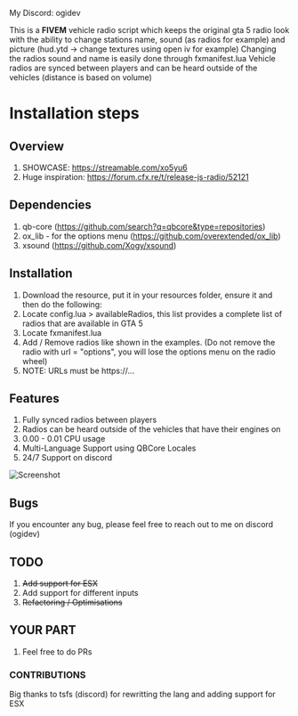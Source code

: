 
My Discord: ogidev

<p>
    This is a <b>FIVEM</b> vehicle radio script which keeps the original gta 5 radio look with the ability to change stations name, sound (as radios for example) and picture (hud.ytd -> change textures using open iv for example)
    Changing the radios sound and name is easily done through fxmanifest.lua
    Vehicle radios are synced between players and can be heard outside of the vehicles (distance is based on volume)
</p>

# Installation steps

## Overview

1. SHOWCASE: https://streamable.com/xo5yu6
2. Huge inspiration: https://forum.cfx.re/t/release-js-radio/52121

## Dependencies

1. qb-core (https://github.com/search?q=qbcore&type=repositories)
2. ox_lib - for the options menu (https://github.com/overextended/ox_lib)
3. xsound (https://github.com/Xogy/xsound)

## Installation

1. Download the resource, put it in your resources folder, ensure it and then do the following:
2. Locate config.lua > availableRadios, this list provides a complete list of radios that are available in GTA 5
3. Locate fxmanifest.lua
4. Add / Remove radios like shown in the examples. (Do not remove the radio with url = "options", you will lose the options menu on the radio wheel)
5. NOTE: URLs must be https://...

## Features

1. Fully synced radios between players
2. Radios can be heard outside of the vehicles that have their engines on
3. 0.00 - 0.01 CPU usage
4. Multi-Language Support using QBCore Locales
5. 24/7 Support on discord

![Screenshot](https://cdn.discordapp.com/attachments/1173699009806860308/1173699010482151454/image.png?ex=6564e762&is=65527262&hm=3581b96296c25881a8c668c6c528f5f5ffe977d2aca730bfc762661a4546fea7&)

## Bugs

If you encounter any bug, please feel free to reach out to me on discord (ogidev)

## TODO

1. ~~Add support for ESX~~
2. Add support for different inputs
3. ~~Refactoring / Optimisations~~

## YOUR PART

1. Feel free to do PRs
### CONTRIBUTIONS

Big thanks to tsfs (discord) for rewritting the lang and adding support for ESX 